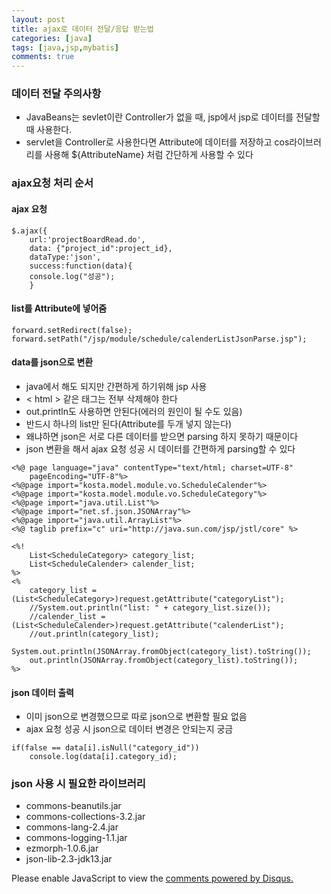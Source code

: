 ```yaml
---
layout: post
title: ajax로 데이터 전달/응답 받는법
categories: [java]
tags: [java,jsp,mybatis]
comments: true
---
```

### 데이터 전달 주의사항
- JavaBeans는 sevlet이란 Controller가 없을 때, jsp에서 jsp로 데이터를 전달할 때 사용한다. 
- servlet을 Controller로 사용한다면 Attribute에 데이터를 저장하고 cos라이브러리를 사용해 ${AttributeName} 처럼 간단하게 사용할 수 있다

### ajax요청 처리 순서
#### ajax 요청

~~~
$.ajax({
	url:'projectBoardRead.do',
	data: {"project_id":project_id},
	dataType:'json',
	success:function(data){
	console.log("성공");
    }
~~~
#### list를 Attribute에 넣어줌

~~~
forward.setRedirect(false);
forward.setPath("/jsp/module/schedule/calenderListJsonParse.jsp");
~~~

#### data를 json으로 변환
- java에서 해도 되지만 간편하게 하기위해 jsp 사용
- < html > 같은 태그는 전부 삭제해야 한다
- out.println도 사용하면 안된다(에러의 원인이 될 수도 있음)
- 반드시 하나의 list만 된다(Attribute를 두개 넣지 않는다)
- 왜냐하면 json은 서로 다른 데이터를 받으면 parsing 하지 못하기 때문이다
- json 변환을 해서 ajax 요청 성공 시 데이터를 간편하게 parsing할 수 있다

~~~
<%@ page language="java" contentType="text/html; charset=UTF-8"
    pageEncoding="UTF-8"%>
<%@page import="kosta.model.module.vo.ScheduleCalender"%>
<%@page import="kosta.model.module.vo.ScheduleCategory"%>
<%@page import="java.util.List"%>
<%@page import="net.sf.json.JSONArray"%>
<%@page import="java.util.ArrayList"%>
<%@ taglib prefix="c" uri="http://java.sun.com/jsp/jstl/core" %>

<%!
	List<ScheduleCategory> category_list;
	List<ScheduleCalender> calender_list;
%>
<% 
	category_list = (List<ScheduleCategory>)request.getAttribute("categoryList");
	//System.out.println("list: " + category_list.size());
	//calender_list = (List<ScheduleCalender>)request.getAttribute("calenderList");
	//out.println(category_list);
	System.out.println(JSONArray.fromObject(category_list).toString());
	out.println(JSONArray.fromObject(category_list).toString());
%>
~~~

#### json 데이터 출력
- 이미 json으로 변경했으므로 따로 json으로 변환할 필요 없음
- ajax 요청 성공 시 json으로 데이터 변경은 안되는지 궁금

~~~
if(false == data[i].isNull("category_id"))
   	console.log(data[i].category_id);
~~~

### json 사용 시 필요한 라이브러리
- commons-beanutils.jar
- commons-collections-3.2.jar
- commons-lang-2.4.jar
- commons-logging-1.1.jar
- ezmorph-1.0.6.jar
- json-lib-2.3-jdk13.jar



<div id="disqus_thread"></div>
<script>

/**
*  RECOMMENDED CONFIGURATION VARIABLES: EDIT AND UNCOMMENT THE SECTION BELOW TO INSERT DYNAMIC VALUES FROM YOUR PLATFORM OR CMS.
*  LEARN WHY DEFINING THESE VARIABLES IS IMPORTANT: https://disqus.com/admin/universalcode/#configuration-variables*/
/*
var disqus_config = function () {
this.page.url = PAGE_URL;  // Replace PAGE_URL with your page's canonical URL variable
this.page.identifier = PAGE_IDENTIFIER; // Replace PAGE_IDENTIFIER with your page's unique identifier variable
};
*/
(function() { // DON'T EDIT BELOW THIS LINE
var d = document, s = d.createElement('script');
s.src = 'https://parkwonhui.disqus.com/embed.js';
s.setAttribute('data-timestamp', +new Date());
(d.head || d.body).appendChild(s);
})();
</script>
<noscript>Please enable JavaScript to view the <a href="https://disqus.com/?ref_noscript">comments powered by Disqus.</a></noscript>
                            
